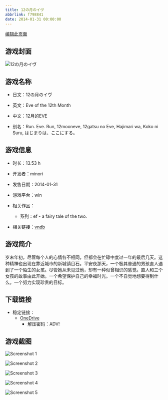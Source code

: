 ```yaml
---
title: 12の月のイヴ
abbrlink: f798841
date: 2014-01-31 00:00:00
---
```

[编辑此页面](https://github.com/ACG-3/ADV3-source/blob/main/source/_posts/games/12%E3%81%AE%E6%9C%88%E3%81%AE%E3%82%A4%E3%83%B4.md)

## 游戏封面

![12の月のイヴ](https://pan.timero.xyz/d/onedrive/img_lib_001/12%E3%81%AE%E6%9C%88%E3%81%AE%E3%82%A4%E3%83%B4_cover.avif)


## 游戏名称

- 日文：12の月のイヴ
- 英文：Eve of the 12th Month
- 中文：12月的EVE

- 别名：Run. Eve. Run, 12mooneve, 12gatsu no Eve, Hajimari wa, Koko ni Suru, はじまりは、ここにする。


## 游戏信息

- 时长：13.53 h
- 开发者：minori
- 发售日期：2014-01-31
- 游戏平台：win
- 相关作品：
   - 系列：ef - a fairy tale of the two.

- 相关链接：[vndb](https://vndb.org/v12562)


## 游戏简介

岁末年初，尽管每个人的心情各不相同，但都会在忙碌中度过一年的最后几天。这种精神也出现在靠近城市的新城镇目石。平安夜那天，一个极其普通的男孩直人遇到了一个陌生的女孩。尽管她从未见过他，却有一种似曾相识的感觉。直人和三个女孩的故事由此开始。一个希望保护自己的幸福时光。一个不自觉地想要得到什么。一个努力实现珍贵的目标。




## 下载链接

- 稳定链接：
    - [OneDrive](https://pan.timero.xyz/onedrive/adv_lib_001/12%E3%81%AE%E6%9C%88%E3%81%AE%E3%82%A4%E3%83%B4)
        - 解压密码：ADV!



## 游戏截图


![Screenshot 1](https://pan.timero.xyz/d/onedrive/img_lib_001/12%E3%81%AE%E6%9C%88%E3%81%AE%E3%82%A4%E3%83%B4_Screenshot_1.avif)

![Screenshot 2](https://pan.timero.xyz/d/onedrive/img_lib_001/12%E3%81%AE%E6%9C%88%E3%81%AE%E3%82%A4%E3%83%B4_Screenshot_2.avif)

![Screenshot 3](https://pan.timero.xyz/d/onedrive/img_lib_001/12%E3%81%AE%E6%9C%88%E3%81%AE%E3%82%A4%E3%83%B4_Screenshot_3.avif)

![Screenshot 4](https://pan.timero.xyz/d/onedrive/img_lib_001/12%E3%81%AE%E6%9C%88%E3%81%AE%E3%82%A4%E3%83%B4_Screenshot_4.avif)

![Screenshot 5](https://pan.timero.xyz/d/onedrive/img_lib_001/12%E3%81%AE%E6%9C%88%E3%81%AE%E3%82%A4%E3%83%B4_Screenshot_5.avif)

